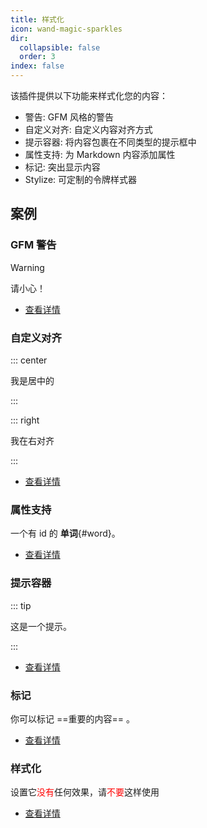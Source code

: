 ```yaml
---
title: 样式化
icon: wand-magic-sparkles
dir:
  collapsible: false
  order: 3
index: false
---
```


<!-- #region intro -->

该插件提供以下功能来样式化您的内容：

- 警告: GFM 风格的警告
- 自定义对齐: 自定义内容对齐方式
- 提示容器: 将内容包裹在不同类型的提示框中
- 属性支持: 为 Markdown 内容添加属性
- 标记: 突出显示内容
- Stylize: 可定制的令牌样式器

<!-- #endregion intro -->

<!-- more -->

## 案例

<!-- #region demo -->

### GFM 警告

> [!warning]
> 请小心！

- [查看详情](./alert.md)

### 自定义对齐

::: center

我是居中的

:::

::: right

我在右对齐

:::

- [查看详情](./align.md)

### 属性支持

一个有 id 的 **单词**{#word}。

- [查看详情](./attrs.md)

### 提示容器

::: tip

这是一个提示。

:::

- [查看详情](./hint.md)

### 标记

你可以标记 ==重要的内容== 。

- [查看详情](./mark.md)

### 样式化

设置它<span style="color:red">没有</span>任何效果，请<span style="color:red">不要</span>这样使用

- [查看详情](./stylize.md)

<!-- #endregion demo -->
